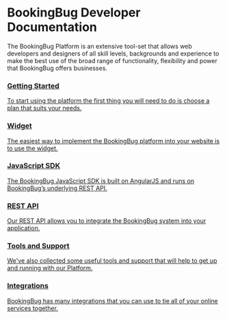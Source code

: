 # BookingBug Developer Documentation

The BookingBug Platform is an extensive tool-set that allows web developers and designers of all skill levels, backgrounds and experience to make the best use of the broad range of functionality, flexibility and power that BookingBug offers businesses.

<div class="card card-large">
  <div class="card__link">
    <a href="/docs/getting-started/choosing-a-plan">
      <i class="fa fa-4x fa-fw fa-map-signs"></i>
      <h3>Getting Started</h3>
      <p>To start using the platform the first thing you will need to do is choose a plan that suits your needs.</p>
    </a>
  </div>
</div>

<div class="card card-large">
  <div class="card__link">
    <a href="/docs/widget">
      <i class="fa fa-4x fa-fw fa-code"></i>
      <h3>Widget</h3>
      <p>The easiest way to implement the BookingBug platform into your website is to use the widget.</p>
    </a>
  </div>
</div>

<div class="card card-large">
  <div class="card__link">
    <a href="http://localhost:8080/docs/javascript-sdk">
      <i class="fa fa-4x fa-fw fa-code-fork"></i>
      <h3>JavaScript SDK</h3>
      <p>The BookingBug JavaScript SDK is built on AngularJS and runs on BookingBug’s underlying REST API.</p>
    </a>
  </div>
</div>

<div class="card card-large">
  <div class="card__link">
    <a href="http://localhost:8080/docs/rest-api">
      <i class="fa fa-4x fa-fw fa-terminal"></i>
      <h3>REST API</h3>
      <p>Our REST API allows you to integrate the BookingBug system into your application.</p>
    </a>
  </div>
</div>

<div class="card card-large">
  <div class="card__link">
    <a href="http://localhost:8080/docs/newsletter">
      <i class="fa fa-4x fa-fw fa-support"></i>
      <h3>Tools and Support</h3>
      <p>We've also collected some useful tools and support that will help to get up and running with our Platform.</p>
    </a>
  </div>
</div>

<div class="card card-large">
  <div class="card__link">
    <a href="/docs/integrations/enterprise">
      <i class="fa fa-4x fa-fw fa-plug"></i>
      <h3>Integrations</h3>
      <p>BookingBug has many integrations that you can use to tie all of your online services together.</p>
    </a>
  </div>
</div>

<!-- 
## Set up your platform
To start using the platform the first thing you will need to do is choose a plan that suits your needs. If none of the service levels available meet your needs, then you may require an enterprise account. To find out more contact [BookingBug for a quote](https://www.bookingbug.co.uk/contact).

[Get Started by choosing a plan](docs/getting-started/choosing-a-plan)

## Widget

The easiest way to implement the BookingBug platform into your website is to use the widget. This widget is a snippet of code that can be embedded into any web page.

[Get Started with the Widget](docs/widget)

## JavaScript SDK

The BookingBug JavaScript SDK is built on AngularJS and runs on BookingBug’s underlying REST API. This is the easiest way to implement the BookingBug service into your application.

[Get Started with the JavaScript SDK](docs/javascript-sdk)

## REST API

Our REST API allows you to integrate the BookingBug system into your application. You have more power over the way it integrates compared to the JavaScipt SDK. This is great if you want to integrate the platform with a native mobile app. However for most websites the JavaScript SDK should provide you with all that you need.

[Get Started with the REST SDK](docs/rest-api)

## Integrations

BookingBug has many integrations that you can use to tie all of your online services together. These include SagePay, PayPal, Stripe, Sales Force and more.

[View all Integrations](docs/integrations/enterprise) -->

<!-- ## Designer

The designer allows you to customise your booking journey with ease. You can add text to your booking journey change the colours and the layout. You can then export your final code and place it on your website.

[Get Started with the REST SDK](/designer) -->

<!-- ## Experts

We only offer custom integrations and bespoke booking journeys to our enterprise customers. As an SME customer, you may want help getting set up or commission development of a customised booking journey to suit your needs. As such we offer an experts directory to help you find an agency to work with.

[Find an Expert](/experts) -->

<!--## Tools and Support

We've also collected some useful tools that will help to get up and running with our Platform.

[Find an Expert](/javascript-sdk)-->
